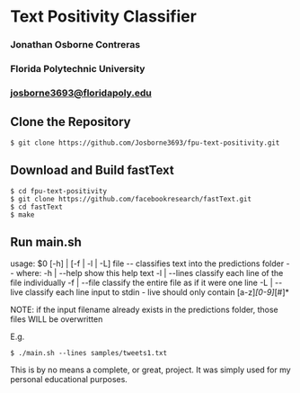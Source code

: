 # Text Positivity Classifier

### Jonathan Osborne Contreras
### Florida Polytechnic University
### josborne3693@floridapoly.edu

## Clone the Repository
```
$ git clone https://github.com/Josborne3693/fpu-text-positivity.git
```

## Download and Build fastText

```
$ cd fpu-text-positivity
$ git clone https://github.com/facebookresearch/fastText.git
$ cd fastText
$ make
```

## Run main.sh

usage:  $0 [-h] | [-f | -l | -L] file 
-- classifies text into the predictions folder -- 
where: 
-h | --help   show this help text 
-l | --lines  classify each line of the file individually 
-f | --file   classify the entire file as if it were one line 
-L | --live   classify each line input to stdin 
            - live should only contain [a-z]*[0-9]*[#]* 

NOTE: if the input filename already exists in the 
predictions folder, those files WILL be overwritten 

E.g.
```
$ ./main.sh --lines samples/tweets1.txt
```

This is by no means a complete, or great, project.
It was simply used for my personal educational purposes.
